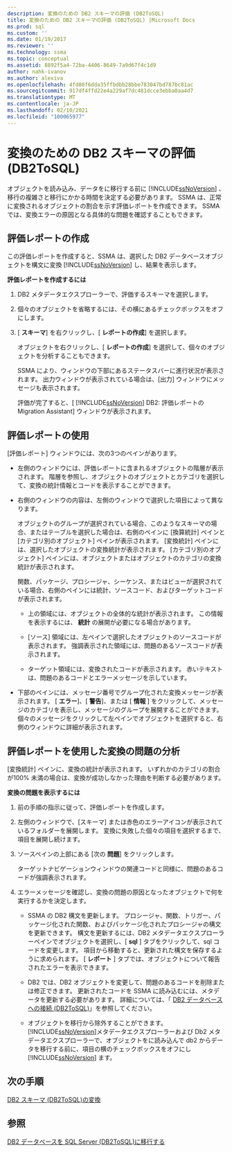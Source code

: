 ```yaml
---
description: 変換のための DB2 スキーマの評価 (DB2ToSQL)
title: 変換のための DB2 スキーマの評価 (DB2ToSQL) |Microsoft Docs
ms.prod: sql
ms.custom: ''
ms.date: 01/19/2017
ms.reviewer: ''
ms.technology: ssma
ms.topic: conceptual
ms.assetid: 8892f5a4-72ba-4406-8649-7a9d67f4c1d9
author: nahk-ivanov
ms.author: alexiva
ms.openlocfilehash: 4fd80f6dda35ffbdbb28bbe783047bd787bc81ac
ms.sourcegitcommit: 917df4ffd22e4a229af7dc481dcce3ebba0aa4d7
ms.translationtype: MT
ms.contentlocale: ja-JP
ms.lasthandoff: 02/10/2021
ms.locfileid: "100065977"
---
```

# <a name="assessing-db2-schemas-for-conversion-db2tosql"></a>変換のための DB2 スキーマの評価 (DB2ToSQL)
オブジェクトを読み込み、データをに移行する前に [!INCLUDE[ssNoVersion](../../includes/ssnoversion-md.md)] 、移行の複雑さと移行にかかる時間を決定する必要があります。 SSMA は、正常に変換されるオブジェクトの割合を示す評価レポートを作成できます。 SSMA では、変換エラーの原因となる具体的な問題を確認することもできます。  
  
## <a name="creating-assessment-reports"></a>評価レポートの作成  
この評価レポートを作成すると、SSMA は、選択した DB2 データベースオブジェクトを構文に変換 [!INCLUDE[ssNoVersion](../../includes/ssnoversion-md.md)] し、結果を表示します。  
  
**評価レポートを作成するには**  
  
1.  DB2 メタデータエクスプローラーで、評価するスキーマを選択します。  
  
2.  個々のオブジェクトを省略するには、その横にあるチェックボックスをオフにします。  
  
3.  [ **スキーマ**] を右クリックし、[ **レポートの作成**] を選択します。  
  
    オブジェクトを右クリックし、[ **レポートの作成**] を選択して、個々のオブジェクトを分析することもできます。  
  
    SSMA により、ウィンドウの下部にあるステータスバーに進行状況が表示されます。 出力ウィンドウが表示されている場合は、[出力] ウィンドウにメッセージも表示されます。  
  
    評価が完了すると、[ [!INCLUDE[ssNoVersion](../../includes/ssnoversion-md.md)] DB2: 評価レポートの Migration Assistant] ウィンドウが表示されます。  
  
## <a name="using-assessment-reports"></a>評価レポートの使用  
[評価レポート] ウィンドウには、次の3つのペインがあります。  
  
-   左側のウィンドウには、評価レポートに含まれるオブジェクトの階層が表示されます。 階層を参照し、オブジェクトのオブジェクトとカテゴリを選択して、変換の統計情報とコードを表示することができます。  
  
-   右側のウィンドウの内容は、左側のウィンドウで選択した項目によって異なります。  
  
    オブジェクトのグループが選択されている場合、このようなスキーマの場合、またはテーブルを選択した場合は、右側のペインに [換算統計] ペインと [カテゴリ別のオブジェクト] ペインが表示されます。 [変換統計] ペインには、選択したオブジェクトの変換統計が表示されます。 [カテゴリ別のオブジェクト] ペインには、オブジェクトまたはオブジェクトのカテゴリの変換統計が表示されます。  
  
    関数、パッケージ、プロシージャ、シーケンス、またはビューが選択されている場合、右側のペインには統計、ソースコード、およびターゲットコードが表示されます。  
  
    -   上の領域には、オブジェクトの全体的な統計が表示されます。 この情報を表示するには、 **統計** の展開が必要になる場合があります。  
  
    -   [ソース] 領域には、左ペインで選択したオブジェクトのソースコードが表示されます。 強調表示された領域には、問題のあるソースコードが表示されます。  
  
    -   ターゲット領域には、変換されたコードが表示されます。 赤いテキストは、問題のあるコードとエラーメッセージを示しています。  
  
-   下部のペインには、メッセージ番号でグループ化された変換メッセージが表示されます。 [ **エラー**]、[ **警告**]、または [ **情報** ] をクリックして、メッセージのカテゴリを表示し、メッセージのグループを展開することができます。 個々のメッセージをクリックして左ペインでオブジェクトを選択すると、右側のウィンドウに詳細が表示されます。  
  
## <a name="analyzing-conversion-problems-by-using-the-assessment-report"></a>評価レポートを使用した変換の問題の分析  
[変換統計] ペインに、変換の統計が表示されます。 いずれかのカテゴリの割合が100% 未満の場合は、変換が成功しなかった理由を判断する必要があります。  
  
**変換の問題を表示するには**  
  
1.  前の手順の指示に従って、評価レポートを作成します。  
  
2.  左側のウィンドウで、[スキーマ] または赤色のエラーアイコンが表示されているフォルダーを展開します。 変換に失敗した個々の項目を選択するまで、項目を展開し続けます。  
  
3.  ソースペインの上部にある [次の **問題**] をクリックします。  
  
    ターゲットナビゲーションウィンドウの関連コードと同様に、問題のあるコードが強調表示されます。  
  
4.  エラーメッセージを確認し、変換の問題の原因となったオブジェクトで何を実行するかを決定します。  
  
    -   SSMA の DB2 構文を更新します。 プロシージャ、関数、トリガー、パッケージ化された関数、およびパッケージ化されたプロシージャの構文を更新できます。 構文を更新するには、DB2 メタデータエクスプローラーペインでオブジェクトを選択し、[ **sql** ] タブをクリックして、sql コードを変更します。 項目から移動すると、更新された構文を保存するように求められます。 [ **レポート** ] タブでは、オブジェクトについて報告されたエラーを表示できます。  
  
    -   DB2 では、DB2 オブジェクトを変更して、問題のあるコードを削除または修正できます。 更新されたコードを SSMA に読み込むには、メタデータを更新する必要があります。 詳細については、「 [DB2 データベースへの接続 &#40;DB2ToSQL&#41;](../../ssma/db2/connecting-to-db2-database-db2tosql.md)」を参照してください。  
  
    -   オブジェクトを移行から除外することができます。 [!INCLUDE[ssNoVersion](../../includes/ssnoversion-md.md)]メタデータエクスプローラーおよび Db2 メタデータエクスプローラーで、オブジェクトをに読み込んで db2 からデータを移行する前に、項目の横のチェックボックスをオフにし [!INCLUDE[ssNoVersion](../../includes/ssnoversion-md.md)] ます。  
  
## <a name="next-step"></a>次の手順  
[DB2 スキーマ &#40;DB2ToSQL&#41;の変換 ](../../ssma/db2/converting-db2-schemas-db2tosql.md)  
  
## <a name="see-also"></a>参照  
[DB2 データベースを SQL Server &#40;DB2ToSQL&#41;に移行する ](../../ssma/db2/migrating-db2-databases-to-sql-server-db2tosql.md)  
  
